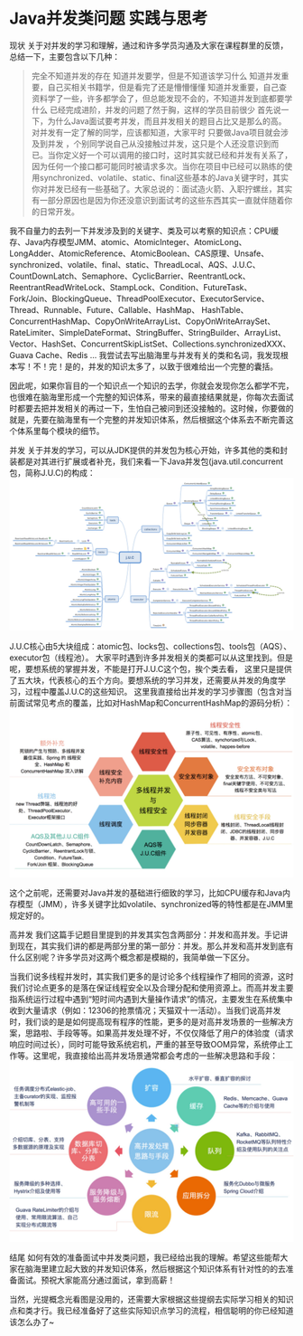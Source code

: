 # Java并发类问题 实践与思考

现状
关于对并发的学习和理解，通过和许多学员沟通及大家在课程群里的反馈，
总结一下，主要包含以下几种：
>完全不知道并发的存在
>知道并发要学，但是不知道该学习什么
>知道并发重要，自己买相关书籍学，但是看完了还是懵懵懂懂
>知道并发重要，自己查资料学了一些，许多都学会了，但总能发现不会的，不知道并发到底都要学什么
>已经完成进阶，并发的问题了然于胸，这样的学员目前很少
>首先说一下，为什么Java面试要考并发，而且并发相关的题目占比又是那么的高。对并发有一定了解的同学，应该都知道，大家平时 只要做Java项目就会涉及到并发 ，个别同学说自己从没接触过并发，这只是个人还没意识到而已。当你定义好一个可以调用的接口时，这时其实就已经和并发有关系了，因为任何一个接口都可能同时被请求多次。当你在项目中已经可以熟练的使用synchronized、volatile、static、final这些基本的Java关键字时，其实你对并发已经有一些基础了。大家总说的：面试造火箭、入职拧螺丝，其实有一部分原因也是因为你还没意识到面试考的这些东西其实一直就伴随着你的日常开发。

我不自量力的去列一下并发涉及到的关键字、类及可以考察的知识点：CPU缓存、Java内存模型JMM、atomic、AtomicInteger、AtomicLong、LongAdder、AtomicReference、AtomicBoolean、CAS原理、Unsafe、synchronized、volatile、final、static、ThreadLocal、AQS、J.U.C、CountDownLatch、Semaphore、CyclicBarrier、ReentrantLock、ReentrantReadWriteLock、StampLock、Condition、FutureTask、Fork/Join、BlockingQueue、ThreadPoolExecutor、ExecutorService、Thread、Runnable、Future、Callable、HashMap、 HashTable、ConcurrentHashMap、CopyOnWriteArrayList、CopyOnWriteArraySet、RateLimiter、SimpleDateFormat、StringBuffer、StringBuilder、ArrayList、Vector、HashSet、ConcurrentSkipListSet、Collections.synchronizedXXX、Guava Cache、Redis ... 我尝试去写出脑海里与并发有关的类和名词，我发现根本写！不！完！是的，并发的知识太多了，以致于很难给出一个完整的囊括。

因此呢，如果你盲目的一个知识点一个知识的去学，你就会发现你怎么都学不完，也很难在脑海里形成一个完整的知识体系，带来的最直接结果就是，你每次去面试时都要去把并发相关的再过一下，生怕自己被问到还没接触的。这时候，你要做的就是，先要在脑海里有一个完整的并发知识体系，然后根据这个体系去不断完善这个体系里每个模块的细节。

并发
关于并发的学习，可以从JDK提供的并发包为核心开始，许多其他的类和封装都是对其进行扩展或者补充，我们来看一下Java并发包(java.util.concurrent包，简称J.U.C)的构成：
![J.U.C](/img/pic1.jpg)



J.U.C核心由5大块组成：atomic包、locks包、collections包、tools包（AQS）、executor包（线程池）。
大家平时遇到许多并发相关的类都可以从这里找到。但是呢，要想系统的掌握并发，不能是打开J.U.C这个包，挨个类去看，
这里只是提供了五大块，代表核心的五个方向。要想系统的学习并发，还需要从并发的角度学习，过程中覆盖J.U.C的这些知识。
这里我直接给出并发的学习步骤图（包含对当前面试常见考点的覆盖，比如对HashMap和ConcurrentHashMap的源码分析）：
![J.U.C2](/img/pic2.jpg)

这个之前呢，还需要对Java并发的基础进行细致的学习，比如CPU缓存和Java内存模型（JMM），许多关键字比如volatile、synchronized等的特性都是在JMM里规定好的。

高并发
我们这篇手记题目里提到的并发其实包含两部分：并发和高并发。手记讲到现在，其实我们讲的都是两部分里的第一部分：并发。那么并发和高并发到底有什么区别呢？许多学员对这两个概念都是模糊的，我简单做一下区分。

当我们说多线程并发时，其实我们更多的是讨论多个线程操作了相同的资源，这时我们讨论点更多的是落在保证线程安全以及合理分配和使用资源上。而高并发主要指系统运行过程中遇到“短时间内遇到大量操作请求”的情况，主要发生在系统集中收到大量请求（例如：12306的抢票情况；天猫双十一活动）。当我们说高并发时，我们谈的是是如何提高现有程序的性能，更多的是对高并发场景的一些解决方案，思路啦、手段等等。如果高并发处理不好，不仅仅降低了用户的体验度（请求响应时间过长），同时可能导致系统宕机，严重的甚至导致OOM异常，系统停止工作等。这里呢，我直接给出高并发场景通常都会考虑的一些解决思路和手段：
![J.U.C3](/img/pic3.jpg)

结尾
如何有效的准备面试中并发类问题，我已经给出我的理解。希望这些能帮大家在脑海里建立起大致的并发知识体系，然后根据这个知识体系有针对性的的去准备面试。预祝大家能高分通过面试，拿到高薪！

当然，光提概念光看图是没用的，还需要大家根据这些提纲去实际学习相关的知识点和类才行。我已经准备好了这些实际知识点学习的流程，相信聪明的你已经知道该怎么办了~

